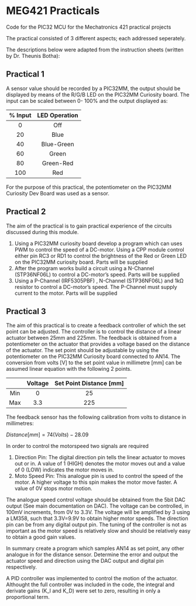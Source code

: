 # MEG421 Practicals
Code for the PIC32 MCU for the Mechatronics 421 practical projects

The practical consisted of 3 different aspects; each addressed seperately.

The descriptions below were adapted from the instruction sheets (written by Dr. Theunis Botha):

## Practical 1
A sensor value should be recorded by a PIC32MM, the output should be displayed by means
of the R/G/B LED on the PIC32MM Curiosity board. The input can be scaled between 0-
100% and the output displayed as:

| % Input | LED Operation |
|:-------:|:-------------:|
|    0    |      Off      |
|    20   |      Blue     |
|    40   |   Blue-Green  |
|    60   |     Green     |
|    80   |   Green-Red   |
|   100   |      Red      |

For the purpose of this practical, the potentiometer on the PIC32MM Curiosity Dev Board was used as a sensor.

## Practical 2

The aim of the practical is to gain practical experience of the circuits discussed during this module.
1.  Using a PIC32MM curiosity board develop a program which can uses PWM to control
    the speed of a DC-motor. Using a CPP module control either pin RC3 or RD1 to control
    the brightness of the Red or Green LED on the PIC32MM curiosity board. Parts will be
    supplied
2.  After the program works build a circuit using a N-Channel (STP36NF06L) to control a
    DC-motor’s speed. Parts will be supplied
3.  Using a P-Channel (IRF5305PBF) , N-Channel (STP36NF06L) and 1kΩ resistor to
    control a DC-motor’s speed. The P-Channel must supply current to the motor. Parts will
    be supplied
    
## Practical 3

The aim of this practical is to create a feedback controller of which the set point can be adjusted.
The controller is to control the distance of a linear actuator between 25mm and 225mm. The
feedback is obtained from a potentiometer on the actuator that provides a voltage based on the
distance of the actuator.
The set point should be adjustable by using the potentiometer on the PIC32MM Curiosity board
connected to AN14. The conversion from volts [V] to the set point value in millimetre [mm] can
be assumed linear equation with the following 2 points.

|     | Voltage | Set Point Distance [mm] |
|:---:|:-------:|:-----------------------:|
| Min |    0    |            25           |
| Max |   3.3   |           225           |

The feedback sensor has the following calibration from volts to distance in millimetres:

$Distance[mm] = 74(Volts) − 28.09$

In order to control the motorspeed two signals are required
1.  Direction Pin: The digital direction pin tells the linear actuator to moves out or in. A
    value of 1 (HIGH) denotes the motor moves out and a value of 0 (LOW) indicates the
    motor moves in.
2.  Moto Speed Pin: This analogue pin is used to control the speed of the motor. A higher
    voltage to this spin makes the motor move faster. A value of 0V stops motor motion.

The analogue speed control voltage should be obtained from the 5bit DAC output (See main
documentation on DAC). The voltage can be controlled, in 100mV increments, from 0V to 3.3V.
The voltage will be amplified by 3 using a LM358, such that 3.3V=9.9V to obtain higher motor speeds. The direction pin can be from any digital output pin. The tuning of the controller is not as
important as the motor speed is relatively slow and should be relatively easy to obtain a good
gain values.

In summary create a program which samples AN14 as set point, any other analogue in for the
distance sensor. Determine the error and output the actuator speed and direction using the DAC
output and digital pin respectively.

A PID controller was implemented to control the motion of the actuator. Althought the full controller was included in the code, the integral and derivate gains (K_I and K_D) were set to zero, resulting in only a proportional term.
